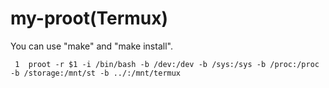# my-proot(Termux)
You can use "make" and "make install".  
  
     1	proot -r $1 -i /bin/bash -b /dev:/dev -b /sys:/sys -b /proc:/proc -b /storage:/mnt/st -b ../:/mnt/termux  
